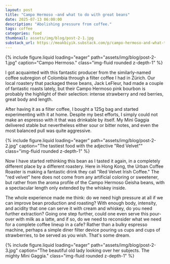 ```yaml
---
layout: post
title: "Campo Hermoso —and what to do with great beans"
date: 2025-07-13 06:00:00
description: "Abolishing pressure from coffee."
tags: coffee
categories: food
thumbnail: assets/img/blog/post-2-1.jpg
substack_url: https://meakbiyik.substack.com/p/campo-hermoso-and-what-to-do-with?utm_source=meakbiyik&utm_medium=web&utm_content=post
---
```


{% include figure.liquid loading="eager" path="assets/img/blog/post-2-1.jpg" caption="Campo Hermoso." class="img-fluid rounded z-depth-1" %}

I got acquainted with this fantastic producer from the similarly-named coffee subregion of Colombia through a filter coffee I had in Zürich. Our local roastery that packaged these beans, Jack LeFleur, had made a couple of fantastic roasts lately, but their Campo Hermoso pink bourbon is probably the highlight of their selection: intense strawberry and red berries, great body and length.

After having it as a filter coffee, I bought a 125g bag and started experimenting with it at home. Despite my best efforts, I simply could not make an espresso with it that was drinkable by itself. My Mini Gaggia delivered stable but nevertheless either sour or bitter notes, and even the most balanced pull was quite aggressive.

{% include figure.liquid loading="eager" path="assets/img/blog/post-2-2.jpg" caption="The tastiest food with the adjective \"Red Velvet\"" class="img-fluid rounded z-depth-1" %}

Now I have started rethinking this bean as I tasted it again, in a completely different place by a different roastery. Here in Hong Kong, the Urban Coffee Roaster is making a fantastic drink they call "Red Velvet Irish Coffee." The "red velvet" here does not come from any artificial coloring or sweetener, but rather from the aroma profile of the Campo Hermoso Geisha beans, with a spectacular length only extended by the whiskey inside.

The whole experience made me think: do we need high pressure at all if we can improve bean production and roasting? With enough body, intensity, and acidity that one can serve it with cream and whiskey, do you need further extraction? Going one step further, could one even serve this pour-over with milk as a latte, and if so, do we need to reconsider what we need for a complete coffee lineup in a cafe? Rather than a bulky espresso machine, perhaps a simple diner filter device pouring us cups and cups of strawberries, to be served as you wish. That's some dream.

{% include figure.liquid loading="eager" path="assets/img/blog/post-2-3.jpg" caption="The beautiful old lady looking over her subjects. The mighty Mini Gaggia." class="img-fluid rounded z-depth-1" %}
